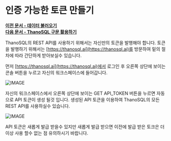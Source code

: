 # __인증 가능한 토큰 만들기__

**[이전 문서 - 데이터 불러오기](/how-to_guides/ThanoSQL_connecting/data_upload/)**  
**[다음 문서 - ThanoSQL 구문 활용하기](/how-to_guides/thanosql_api/rest_api_thanosql_query/)**

ThanoSQL의 REST API를 사용하기 위해서는 자신만의 토큰을 발행해야 합니다. 토큰을 발행하기 위해서는 [https://thanosql.ai](https://thanosql.ai)를 방문하여 밑의 절차에 따라 간단하게 받아보실수 있습니다. 

먼저 [https://thanosql.ai](https://thanosql.ai)에서 로그인 후 오른쪽 상단에 보이는 콘솔 버튼을 누르고 자신의 워크스페이스에 들어갑니다. 

![IMAGE](/img/thanosql_api/restapi_token_img1.jpg) </br>

자신의 워크스페이스에서 오른쪽 상단에 보이는 GET API_TOKEN 버튼을 누르면 자동으로 API 토큰이 생성 될것 입니다. 생성된 API 토큰을 이용하여 ThanoSQL의 모든 REST API를 사용하실수 있습니다. 

![IMAGE](/img/thanosql_api/restapi_token_img2.jpg) </br>

API 토큰은 새롭게 발급 받을수 있지만 새롭게 발급 받으면 이전에 발급 받은 토크은 더 이상 사용 할수 없는 점 유의하시기 바랍니다. 